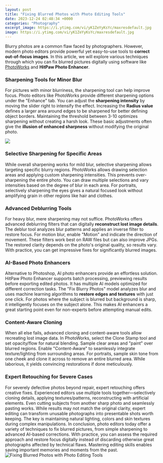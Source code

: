 ```yaml
---
layout: post
title: "Fixing Blurred Photos with Photo Editing Tools"
date: 2023-12-24 02:48:34 +0000
categories: "Photography"
excerpt_image: https://i.ytimg.com/vi/yK1ZeYyKsYc/maxresdefault.jpg
image: https://i.ytimg.com/vi/yK1ZeYyKsYc/maxresdefault.jpg
---
```


Blurry photos are a common flaw faced by photographers. However, modern photo editors provide powerful yet easy-to-use tools to **correct out-of-focus images**. In this article, we will explore various techniques through which you can fix blurred pictures digitally using software like [PhotoWorks](https://store.fi.io.vn/collection/abbe) and **HitPaw Photo Enhancer**.
### Sharpening Tools for Minor Blur  
For pictures with minor blurriness, the sharpening tool can help improve focus. Photo editors like PhotoWorks provide different sharpening options under the "Enhance" tab. You can adjust the **sharpening intensity** by moving the slider right to intensify the effect. Increasing the **Radius value** defines a larger area around edges to be sharpened for better defining object borders. Maintaining the threshold between 3-10 optimizes sharpening without creating a harsh look. These basic adjustments often give the **illusion of enhanced sharpness** without modifying the original photo.

![](https://i.pinimg.com/originals/a2/81/02/a28102fc8ca80199b956c557094fa720.jpg)
### Selective Sharpening for Specific Areas
While overall sharpening works for mild blur, selective sharpening allows targeting specific blurry regions. PhotoWorks allows drawing selection areas and applying custom sharpening intensities. This prevents over-sharpening the entire photo. You can draw multiple selections and vary intensities based on the degree of blur in each area. For portraits, selectively sharpening the eyes gives a natural focused look without amplifying grain in other regions like hair and clothes.
### Advanced Deblurring Tools 
For heavy blur, mere sharpening may not suffice. PhotoWorks offers advanced deblurring filters that can digitally **reconstruct lost image details**. The deblur tool analyzes blur patterns and applies an inverse filter to restore focus. For motion blur, enable "Motion" and indicate the direction of movement. These filters work best on RAW files but can also improve JPGs. The restored clarity depends on the photo's original quality, so results vary. With practice, you can get impressive fixes for significantly blurred images.
### AI-Based Photo Enhancers 
Alternative to Photoshop, AI photo enhancers provide an effortless solution. HitPaw Photo Enhancer supports batch processing, previewing results before exporting edited photos. It has multiple AI models optimized for different correction tasks. The "Fix Blurry Photos" model analyzes blur and uses machine learning algorithms to **restore edges and textures** with just one click. For photos where the subject is blurred but background is sharp, it intelligently focuses on the subject alone. This makes AI enhancers a great starting point even for non-experts before attempting manual edits.
### Content-Aware Cloning  
When all else fails, advanced cloning and content-aware tools allow recreating lost image data. In PhotoWorks, select the Clone Stamp tool and set opacity/flow for natural blending. Sample clear areas and "paint" over blurred regions. Enable "Content-Aware" to seamlessly integrate texture/lighting from surrounding areas. For portraits, sample skin tone from one cheek and clone it across to remove an entire blurred area. While laborious, it yields convincing restorations if done meticulously. 
### Expert Retouching for Severe Cases
For severely defective photos beyond repair, expert retouching offers creative fixes. Experienced editors use multiple tools together—selectively cloning details, applying textures/patterns, reconstructing with artificial elements. Even cutting subjects from another sharp photo and seamlessly pasting works. While results may not match the original clarity, expert editing can transform unusable photographs into presentable shots worth keeping. The key is maintaining natural lighting, colors and skin textures during complex manipulations.
In conclusion, photo editors today offer a variety of techniques to fix blurred pictures, from simple sharpening to advanced AI-based corrections. With practice, you can assess the required approach and restore focus digitally instead of discarding otherwise great photographs affected by technical flaws. Mastering editing skills enables saving important memories and moments from the past.
![Fixing Blurred Photos with Photo Editing Tools](https://i.ytimg.com/vi/yK1ZeYyKsYc/maxresdefault.jpg)
